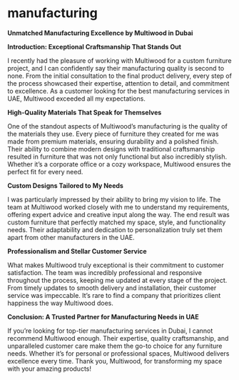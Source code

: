 # manufacturing

**Unmatched Manufacturing Excellence by Multiwood in Dubai**

**Introduction: Exceptional Craftsmanship That Stands Out**

I recently had the pleasure of working with Multiwood for a custom furniture project, and I can confidently say their manufacturing quality is second to none. From the initial consultation to the final product delivery, every step of the process showcased their expertise, attention to detail, and commitment to excellence. As a customer looking for the best manufacturing services in UAE, Multiwood exceeded all my expectations.

**High-Quality Materials That Speak for Themselves**

One of the standout aspects of Multiwood’s manufacturing is the quality of the materials they use. Every piece of furniture they created for me was made from premium materials, ensuring durability and a polished finish. Their ability to combine modern designs with traditional craftsmanship resulted in furniture that was not only functional but also incredibly stylish. Whether it’s a corporate office or a cozy workspace, Multiwood ensures the perfect fit for every need.

**Custom Designs Tailored to My Needs**

I was particularly impressed by their ability to bring my vision to life. The team at Multiwood worked closely with me to understand my requirements, offering expert advice and creative input along the way. The end result was custom furniture that perfectly matched my space, style, and functionality needs. Their adaptability and dedication to personalization truly set them apart from other manufacturers in the UAE.

**Professionalism and Stellar Customer Service**

What makes Multiwood truly exceptional is their commitment to customer satisfaction. The team was incredibly professional and responsive throughout the process, keeping me updated at every stage of the project. From timely updates to smooth delivery and installation, their customer service was impeccable. It’s rare to find a company that prioritizes client happiness the way Multiwood does.

**Conclusion: A Trusted Partner for Manufacturing Needs in UAE**

If you’re looking for top-tier manufacturing services in Dubai, I cannot recommend Multiwood enough. Their expertise, quality craftsmanship, and unparalleled customer care make them the go-to choice for any furniture needs. Whether it’s for personal or professional spaces, Multiwood delivers excellence every time. Thank you, Multiwood, for transforming my space with your amazing products!

